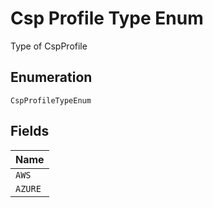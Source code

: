 
# Csp Profile Type Enum

Type of CspProfile

## Enumeration

`CspProfileTypeEnum`

## Fields

| Name |
|  --- |
| `AWS` |
| `AZURE` |

